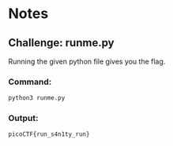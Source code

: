 # Notes
## Challenge: runme.py

Running the given python file gives you the flag.
### Command:
```bash
python3 runme.py
```
### Output:
```
picoCTF{run_s4n1ty_run}
```